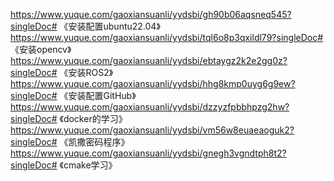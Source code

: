 https://www.yuque.com/gaoxiansuanli/yydsbi/gh90b06aqsneq545?singleDoc# 《安装配置ubuntu22.04》
https://www.yuque.com/gaoxiansuanli/yydsbi/tql6o8p3qxildl79?singleDoc# 《安装opencv》
https://www.yuque.com/gaoxiansuanli/yydsbi/ebtaygz2k2e2gg0z?singleDoc# 《安装ROS2》
https://www.yuque.com/gaoxiansuanli/yydsbi/hhg8kmp0uyg6g9ew?singleDoc# 《安装配置GitHub》
https://www.yuque.com/gaoxiansuanli/yydsbi/dzzyzfpbbhpzg2hw?singleDoc# 《docker的学习》
https://www.yuque.com/gaoxiansuanli/yydsbi/vm56w8euaeaoguk2?singleDoc# 《凯撒密码程序》
https://www.yuque.com/gaoxiansuanli/yydsbi/gnegh3vgndtph8t2?singleDoc# 《cmake学习》
